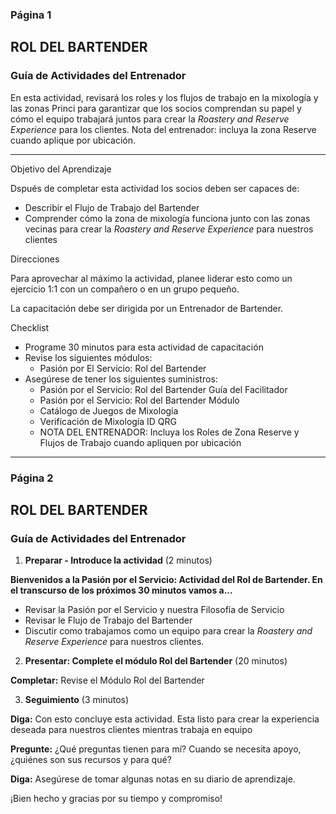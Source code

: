 ### Página 1
## ROL DEL BARTENDER
### Guía de Actividades del Entrenador

En esta actividad, revisará los roles y los flujos de trabajo en la mixología y las zonas Princi para garantizar que los socios comprendan su papel y cómo el equipo trabajará juntos para crear la _Roastery and Reserve Experience_ para los clientes. Nota del entrenador: incluya la zona Reserve cuando aplique por ubicación.

---

Objetivo del Aprendizaje

Dspués de completar esta actividad los socios deben ser capaces de:

- Describir el Flujo de Trabajo del Bartender
- Comprender cómo la zona de mixología funciona junto con las zonas vecinas para crear la _Roastery and Reserve Experience_ para nuestros clientes

Direcciones

Para aprovechar al máximo la actividad, planee liderar esto como un ejercicio 1:1 con un compañero o en un grupo pequeño.

La capacitación debe ser dirigida por un Entrenador de Bartender.

Checklist

- Programe 30 minutos para esta actividad de capacitación
- Revise los siguientes módulos:
  - Pasión por El Servicio: Rol del Bartender
- Asegúrese de tener los siguientes suministros:
  - Pasión por el Servicio: Rol del Bartender Guía del Facilitador
  - Pasión por el Servicio: Rol del Bartender Módulo
  - Catálogo de Juegos de Mixología
  - Verificación de Mixología ID QRG
  - NOTA DEL ENTRENADOR: Incluya los Roles de Zona Reserve y Flujos de Trabajo cuando apliquen por ubicación

---
### Página 2
## ROL DEL BARTENDER
### Guía de Actividades del Entrenador


1. **Preparar - Introduce la actividad** (2 minutos)

**Bienvenidos a la Pasión por el Servicio: Actividad del Rol de Bartender. En el transcurso de los próximos 30 minutos vamos a...**
- Revisar la Pasión por el Servicio y nuestra Filosofía de Servicio
- Revisar le Flujo de Trabajo del Bartender
- Discutir como trabajamos como un equipo para crear la _Roastery and Reserve Experience_ para nuestros clientes.

2. **Presentar: Complete el módulo Rol del Bartender** (20 minutos)

**Completar:** Revise el Módulo Rol del Bartender

3. **Seguimiento** (3 minutos)

**Diga:** Con esto concluye esta actividad. Esta listo para crear la experiencia deseada para nuestros clientes mientras trabaja en equipo

**Pregunte:** ¿Qué preguntas tienen para mí? Cuando se necesita apoyo, ¿quiénes son sus recursos y para qué?

**Diga:** Asegúrese de tomar algunas notas en su diario de aprendizaje.

¡Bien hecho y gracias por su tiempo y compromiso!